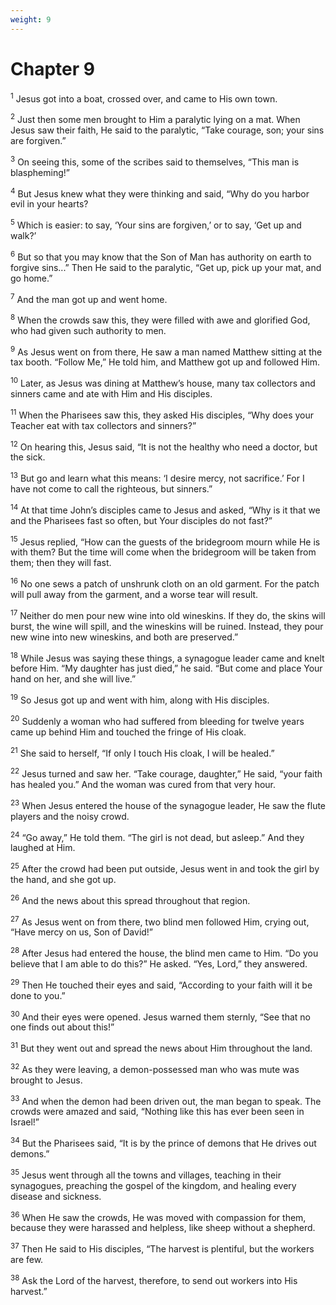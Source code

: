 ```yaml
---
weight: 9
---
```


# Chapter 9

<sup>1</sup> Jesus got into a boat, crossed over, and came to His own town. 

<sup>2</sup> Just then some men brought to Him a paralytic lying on a mat. When Jesus saw their faith, He said to the paralytic, “Take courage, son; your sins are forgiven.” 

<sup>3</sup> On seeing this, some of the scribes said to themselves, “This man is blaspheming!” 

<sup>4</sup> But Jesus knew what they were thinking and said, “Why do you harbor evil in your hearts? 

<sup>5</sup> Which is easier: to say, ‘Your sins are forgiven,’ or to say, ‘Get up and walk?’ 

<sup>6</sup> But so that you may know that the Son of Man has authority on earth to forgive sins...” Then He said to the paralytic, “Get up, pick up your mat, and go home.” 

<sup>7</sup> And the man got up and went home. 

<sup>8</sup> When the crowds saw this, they were filled with awe and glorified God, who had given such authority to men. 

<sup>9</sup> As Jesus went on from there, He saw a man named Matthew sitting at the tax booth. “Follow Me,” He told him, and Matthew got up and followed Him. 

<sup>10</sup> Later, as Jesus was dining at Matthew’s house, many tax collectors and sinners came and ate with Him and His disciples. 

<sup>11</sup> When the Pharisees saw this, they asked His disciples, “Why does your Teacher eat with tax collectors and sinners?” 

<sup>12</sup> On hearing this, Jesus said, “It is not the healthy who need a doctor, but the sick. 

<sup>13</sup> But go and learn what this means: ‘I desire mercy, not sacrifice.’ For I have not come to call the righteous, but sinners.” 

<sup>14</sup> At that time John’s disciples came to Jesus and asked, “Why is it that we and the Pharisees fast so often, but Your disciples do not fast?” 

<sup>15</sup> Jesus replied, “How can the guests of the bridegroom mourn while He is with them? But the time will come when the bridegroom will be taken from them; then they will fast. 

<sup>16</sup> No one sews a patch of unshrunk cloth on an old garment. For the patch will pull away from the garment, and a worse tear will result. 

<sup>17</sup> Neither do men pour new wine into old wineskins. If they do, the skins will burst, the wine will spill, and the wineskins will be ruined. Instead, they pour new wine into new wineskins, and both are preserved.” 

<sup>18</sup> While Jesus was saying these things, a synagogue leader came and knelt before Him. “My daughter has just died,” he said. “But come and place Your hand on her, and she will live.” 

<sup>19</sup> So Jesus got up and went with him, along with His disciples. 

<sup>20</sup> Suddenly a woman who had suffered from bleeding for twelve years came up behind Him and touched the fringe of His cloak. 

<sup>21</sup> She said to herself, “If only I touch His cloak, I will be healed.” 

<sup>22</sup> Jesus turned and saw her. “Take courage, daughter,” He said, “your faith has healed you.” And the woman was cured from that very hour. 

<sup>23</sup> When Jesus entered the house of the synagogue leader, He saw the flute players and the noisy crowd. 

<sup>24</sup> “Go away,” He told them. “The girl is not dead, but asleep.” And they laughed at Him. 

<sup>25</sup> After the crowd had been put outside, Jesus went in and took the girl by the hand, and she got up. 

<sup>26</sup> And the news about this spread throughout that region. 

<sup>27</sup> As Jesus went on from there, two blind men followed Him, crying out, “Have mercy on us, Son of David!” 

<sup>28</sup> After Jesus had entered the house, the blind men came to Him. “Do you believe that I am able to do this?” He asked. “Yes, Lord,” they answered. 

<sup>29</sup> Then He touched their eyes and said, “According to your faith will it be done to you.” 

<sup>30</sup> And their eyes were opened. Jesus warned them sternly, “See that no one finds out about this!” 

<sup>31</sup> But they went out and spread the news about Him throughout the land. 

<sup>32</sup> As they were leaving, a demon-possessed man who was mute was brought to Jesus. 

<sup>33</sup> And when the demon had been driven out, the man began to speak. The crowds were amazed and said, “Nothing like this has ever been seen in Israel!” 

<sup>34</sup> But the Pharisees said, “It is by the prince of demons that He drives out demons.” 

<sup>35</sup> Jesus went through all the towns and villages, teaching in their synagogues, preaching the gospel of the kingdom, and healing every disease and sickness. 

<sup>36</sup> When He saw the crowds, He was moved with compassion for them, because they were harassed and helpless, like sheep without a shepherd. 

<sup>37</sup> Then He said to His disciples, “The harvest is plentiful, but the workers are few. 

<sup>38</sup> Ask the Lord of the harvest, therefore, to send out workers into His harvest.” 



